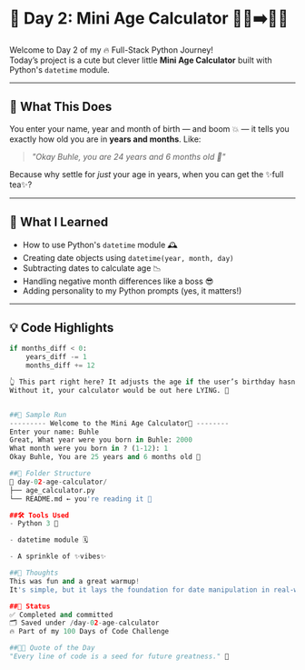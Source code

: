 # 📆 Day 2: Mini Age Calculator 👶🏾➡️🧓🏾

Welcome to Day 2 of my 🔥 Full-Stack Python Journey!  
Today’s project is a cute but clever little **Mini Age Calculator** built with Python's `datetime` module.

---

## 🚀 What This Does

You enter your name, year and month of birth — and boom 💥 — it tells you exactly how old you are in **years and months**. Like:

> _"Okay Buhle, you are 24 years and 6 months old 🎁"_

Because why settle for *just* your age in years, when you can get the ✨full tea✨?

---

## 🧠 What I Learned

- How to use Python's `datetime` module 🕰️  
- Creating date objects using `datetime(year, month, day)`  
- Subtracting dates to calculate age 📉  
- Handling negative month differences like a boss 😎  
- Adding personality to my Python prompts (yes, it matters!)

---

## 💡 Code Highlights

```python
if months_diff < 0:
    years_diff -= 1
    months_diff += 12

👆 This part right here? It adjusts the age if the user’s birthday hasn’t happened yet this year.
Without it, your calculator would be out here LYING. 💅


##🧪 Sample Run
--------- Welcome to the Mini Age Calculator🍄 --------
Enter your name: Buhle  
Great, What year were you born in Buhle: 2000  
What month were you born in ? (1-12): 1  
Okay Buhle, You are 25 years and 6 months old 🎁

##📂 Folder Structure
📁 day-02-age-calculator/
├── age_calculator.py
└── README.md ← you're reading it 👀

##🛠️ Tools Used
- Python 3 🐍

- datetime module 🗓️

- A sprinkle of ✨vibes✨

##💬 Thoughts
This was fun and a great warmup!
It's simple, but it lays the foundation for date manipulation in real-world apps — from calendars to birthday reminders to age gates on websites.

##📌 Status
✅ Completed and committed
🗂️ Saved under /day-02-age-calculator
🔥 Part of my 100 Days of Code Challenge

##🧚🏾 Quote of the Day
"Every line of code is a seed for future greatness." 🌱